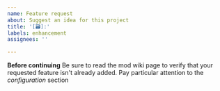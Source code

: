```yaml
---
name: Feature request
about: Suggest an idea for this project
title: '[🗃]:'
labels: enhancement
assignees: ''

---
```


**Before continuing**
Be sure to read the mod wiki page to verify that your requested feature isn't already added. Pay particular attention to the *configuration* section
